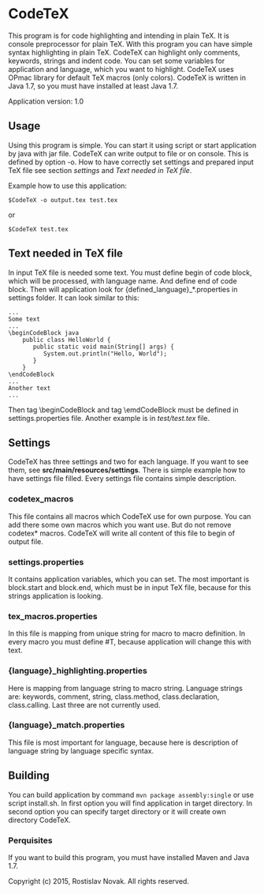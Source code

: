 # CodeTeX
This program is for code highlighting and intending in plain TeX. It is console preprocessor for plain TeX. With this
program you can have simple syntax highlighting in plain TeX. CodeTeX can highlight only comments, keywords,
strings and indent code. You can set some variables for application and language, which you want to highlight. CodeTeX
uses OPmac library for default TeX macros (only colors). CodeTeX is written in Java 1.7, so you must have installed
at least Java 1.7.

Application version: 1.0

## Usage
Using this program is simple. You can start it using script or start application by java with jar file. CodeTeX can write
output to file or on console. This is defined by option -o. How to have correctly set settings and prepared input TeX
file see section *settings* and *Text needed in TeX file*.

Example how to use this application:
 
 `$CodeTeX -o output.tex test.tex`
 
 or
 
 `$CodeTeX test.tex`

## Text needed in TeX file
In input TeX file is needed some text. You must define begin of code block, which will be processed, with language name.
And define end of code block. Then will application look for {defined_language}_*.properties in settings folder. It can
look similar to this:

    ...
    Some text
    ...
    \beginCodeBlock java
        public class HelloWorld { 
           public static void main(String[] args) { 
              System.out.println("Hello, World");
           }
        }
    \endCodeBlock
    ...
    Another text
    ...

Then tag \beginCodeBlock and tag \emdCodeBlock must be defined in settings.properties file. Another example is in
*test/test.tex* file.

## Settings
CodeTeX has three settings and two for each language. If you want to see them, see **src/main/resources/settings**.
There is simple example how to have settings file filled. Every settings file contains simple description.

### codetex_macros
This file contains all macros which CodeTeX use for own purpose. You can add there some own macros which you want use.
But do not remove codetex* macros. CodeTeX will write all content of this file to begin of output file.

### settings.properties
It contains application variables, which you can set. The most important is block.start and block.end, which must be in
input TeX file, because for this strings application is looking.

### tex_macros.properties
In this file is mapping from unique string for macro to macro definition. In every macro you must define #T, because
application will change this with text.

### {language}_highlighting.properties
Here is mapping from language string to macro string. Language strings are: keywords, comment, string, class.method,
class.declaration, class.calling. Last three are not currently used.

### {language}_match.properties
This file is most important for language, because here is description of language string by language specific syntax.

## Building
You can build application by command `mvn package assembly:single` or use script install.sh. In first option you
will find application in target directory. In second option you can specify target directory or it will create own
directory CodeTeX.

### Perquisites
If you want to build this program, you must have installed Maven and Java 1.7.

Copyright (c) 2015, Rostislav Novak. All rights reserved.